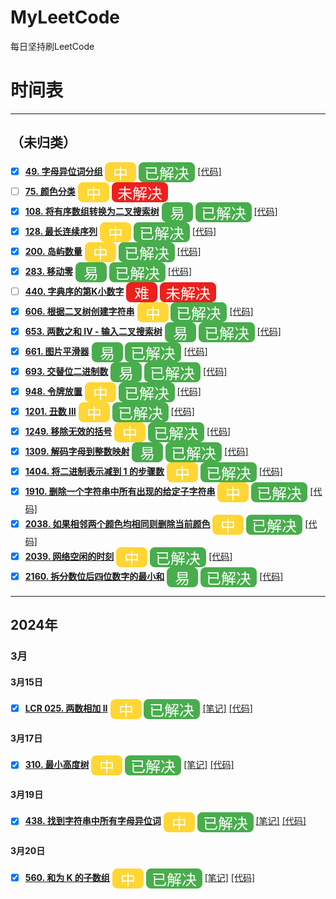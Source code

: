 # MyLeetCode

每日坚持刷LeetCode

# 时间表

---

## （未归类）

- [X]  **[49. 字母异位词分组](https://leetcode.cn/problems/group-anagrams/)** <img align="center" src="media/medium.svg"> <img align="center" src="media/resolved.svg"> [[代码]](src/main/java/com/leetcode/def/t0049/Solution.java)
- [ ]  **[75. 颜色分类](https://leetcode.cn/problems/sort-colors/)** <img align="center" src="media/medium.svg"> <img align="center" src="media/unresolved.svg">
- [X]  **[108. 将有序数组转换为二叉搜索树](https://leetcode.cn/problems/convert-sorted-array-to-binary-search-tree/)** <img align="center" src="media/easy.svg"> <img align="center" src="media/resolved.svg"> [[代码]](src/main/java/com/leetcode/def/t0108/Solution.java)
- [X]  **[128. 最长连续序列](https://leetcode.cn/problems/longest-consecutive-sequence/)** <img align="center" src="media/medium.svg"> <img align="center" src="media/resolved.svg"> [[代码]](src/main/java/com/leetcode/def/t0128/Solution.java)
- [X]  **[200. 岛屿数量](https://leetcode.cn/problems/number-of-islands/)** <img align="center" src="media/medium.svg"> <img align="center" src="media/resolved.svg"> [[代码]](src/main/java/com/leetcode/def/t0200/Solution.java)
- [X]  **[283. 移动零](https://leetcode.cn/problems/move-zeroes)** <img align="center" src="media/easy.svg"> <img align="center" src="media/resolved.svg"> [[代码]](src/main/java/com/leetcode/def/t0283/Solution.java)
- [ ]  **[440. 字典序的第K小数字](https://leetcode.cn/problems/k-th-smallest-in-lexicographical-order)** <img align="center" src="media/hard.svg"> <img align="center" src="media/unresolved.svg">
- [X]  **[606. 根据二叉树创建字符串](https://leetcode.cn/problems/construct-string-from-binary-tree)** <img align="center" src="media/medium.svg"> <img align="center" src="media/resolved.svg"> [[代码]](src/main/java/com/leetcode/def/t0606/Solution.java)
- [X]  **[653. 两数之和 IV - 输入二叉搜索树](https://leetcode.cn/problems/two-sum-iv-input-is-a-bst)** <img align="center" src="media/easy.svg"> <img align="center" src="media/resolved.svg"> [[代码]](src/main/java/com/leetcode/def/t0653/Solution.java)
- [X]  **[661. 图片平滑器](https://leetcode.cn/problems/image-smoother)** <img align="center" src="media/easy.svg"> <img align="center" src="media/resolved.svg"> [[代码]](src/main/java/com/leetcode/def/t0661/Solution.java)
- [X]  **[693. 交替位二进制数](https://leetcode.cn/problems/binary-number-with-alternating-bits)** <img align="center" src="media/easy.svg"> <img align="center" src="media/resolved.svg"> [[代码]](src/main/java/com/leetcode/def/t0693/Solution.java)
- [X]  **[948. 令牌放置](https://leetcode.cn/problems/bag-of-tokens)** <img align="center" src="media/medium.svg"> <img align="center" src="media/resolved.svg"> [[代码]](src/main/java/com/leetcode/def/t0948/Solution.java)
- [X]  **[1201. 丑数 III](https://leetcode.cn/problems/ugly-number-iii)** <img align="center" src="media/medium.svg"> <img align="center" src="media/resolved.svg"> [[代码]](src/main/java/com/leetcode/def/t1201/Solution.java)
- [X]  **[1249. 移除无效的括号](https://leetcode.cn/problems/minimum-remove-to-make-valid-parentheses)** <img align="center" src="media/medium.svg"> <img align="center" src="media/resolved.svg"> [[代码]](src/main/java/com/leetcode/def/t1249/Solution.java)
- [X]  **[1309. 解码字母到整数映射](https://leetcode.cn/problems/decrypt-string-from-alphabet-to-integer-mapping)** <img align="center" src="media/easy.svg"> <img align="center" src="media/resolved.svg"> [[代码]](src/main/java/com/leetcode/def/t1309/Solution.java)
- [X]  **[1404. 将二进制表示减到 1 的步骤数](https://leetcode.cn/problems/number-of-steps-to-reduce-a-number-in-binary-representation-to-one)** <img align="center" src="media/medium.svg"> <img align="center" src="media/resolved.svg"> [[代码]](src/main/java/com/leetcode/def/t1404/Solution.java)
- [X]  **[1910. 删除一个字符串中所有出现的给定子字符串](https://leetcode.cn/problems/remove-all-occurrences-of-a-substring)** <img align="center" src="media/medium.svg"> <img align="center" src="media/resolved.svg"> [[代码]](src/main/java/com/leetcode/def/t1910/Solution.java)
- [X]  **[2038. 如果相邻两个颜色均相同则删除当前颜色](https://leetcode.cn/problems/remove-colored-pieces-if-both-neighbors-are-the-same-color)** <img align="center" src="media/medium.svg"> <img align="center" src="media/resolved.svg"> [[代码]](src/main/java/com/leetcode/def/t2038/Solution.java)
- [X]  **[2039. 网络空闲的时刻](https://leetcode.cn/problems/the-time-when-the-network-becomes-idle)** <img align="center" src="media/medium.svg"> <img align="center" src="media/resolved.svg"> [[代码]](src/main/java/com/leetcode/def/t2039/Solution.java)
- [X]  **[2160. 拆分数位后四位数字的最小和](https://leetcode.cn/problems/minimum-sum-of-four-digit-number-after-splitting-digits)** <img align="center" src="media/easy.svg"> <img align="center" src="media/resolved.svg"> [[代码]](src/main/java/com/leetcode/def/t2160/Solution.java)

---

## 2024年

### 3月

#### 3月15日

- [X]  **[LCR 025. 两数相加 II](https://leetcode.cn/problems/lMSNwu)** <img align="center" src="media/medium.svg"> <img align="center" src="media/resolved.svg"> [[笔记]](solution/lcr/t0025.md) [[代码]](src/main/java/com/leetcode/lcr/t0025/Solution.java)

#### 3月17日

- [X]  **[310. 最小高度树](https://leetcode.cn/problems/minimum-height-trees)** <img align="center" src="media/medium.svg"> <img align="center" src="media/resolved.svg"> [[笔记]](solution/def/t0310.md) [[代码]](src/main/java/com/leetcode/def/t0310/Solution.java)

#### 3月19日

- [X]  **[438. 找到字符串中所有字母异位词](https://leetcode.cn/problems/find-all-anagrams-in-a-string)** <img align="center" src="media/medium.svg"> <img align="center" src="media/resolved.svg"> [[笔记]](solution/def/t0438.md) [[代码]](src/main/java/com/leetcode/def/t0438/Solution.java)

#### 3月20日

- [X]  **[560. 和为 K 的子数组](https://leetcode.cn/problems/subarray-sum-equals-k)** <img align="center" src="media/medium.svg"> <img align="center" src="media/resolved.svg">  [[笔记]](solution/def/t0560.md) [[代码]](src%2Fmain%2Fjava%2Fcom%2Fleetcode%2Fdef%2Ft0560%2FOptimizeSolution.java)


